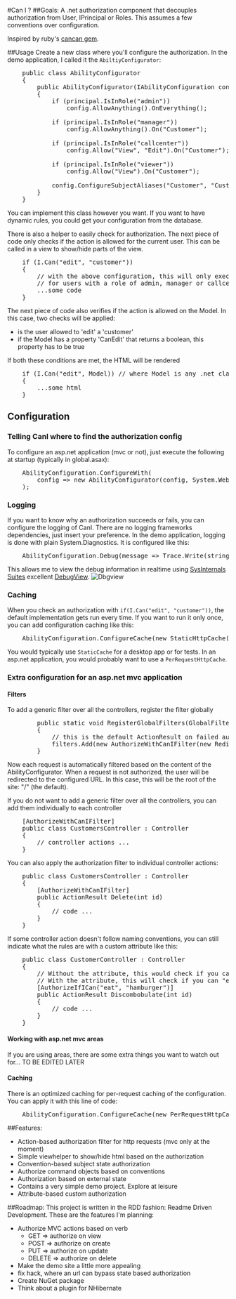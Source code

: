 #Can I ?
##Goals:
A .net authorization component that decouples authorization from User, IPrincipal or Roles. 
This assumes a few conventions over configuration.

Inspired by ruby's [cancan gem](https://github.com/ryanb/cancan).

##Usage
Create a new class where you'll configure the authorization. In the demo application, I called it the ```AbiltiyConfigurator```:
<pre lang='csharp'>
    public class AbilityConfigurator
    {
        public AbilityConfigurator(IAbilityConfiguration config, IPrincipal principal)
        {
            if (principal.IsInRole("admin"))
                config.AllowAnything().OnEverything();

            if (principal.IsInRole("manager"))
                config.AllowAnything().On("Customer");

            if (principal.IsInRole("callcenter"))
                config.Allow("View", "Edit").On("Customer");

            if (principal.IsInRole("viewer"))
                config.Allow("View").On("Customer");

            config.ConfigureSubjectAliases("Customer", "Customers");
        }
    }
</pre>
You can implement this class however you want. If you want to have dynamic rules, you could get your configuration from the database.

There is also a helper to easily check for authorization. The next piece of code only checks if the action is allowed for the current user. This can be called in a view to show/hide parts of the view.
<pre lang='csharp'>
	if (I.Can("edit", "customer"))
	{
		// with the above configuration, this will only execute
		// for users with a role of admin, manager or callcenter
		...some code
	}
</pre>

The next piece of code also verifies if the action is allowed on the Model. In this case, two checks will be applied:
- is the user allowed to 'edit' a 'customer'
- if the Model has a property 'CanEdit' that returns a boolean, this property has to be true

If both these conditions are met, the HTML will be rendered
<pre lang='csharp'>
	if (I.Can("edit", Model)) // where Model is any .net class
	{
		...some html
	}
</pre>

## Configuration
### Telling CanI where to find the authorization config
To configure an asp.net application (mvc or not), just execute the following at startup (typically in global.asax):
<pre lang='csharp'>
	AbilityConfiguration.ConfigureWith(
		config => new AbilityConfigurator(config, System.Web.HttpContext.Current.User)
	);
</pre>

### Logging
If you want to know why an authorization succeeds or fails, you can configure the logging of CanI. There are no logging frameworks dependencies, just insert your preference. In the demo application, logging is done with plain System.Diagnostics. It is configured like this:
<pre lang='csharp'>
    AbilityConfiguration.Debug(message => Trace.Write(string.Format("Authorization: {0}", message))).Verbose();
</pre>
This allows me to view the debug information in realtime using [SysInternals Suites](http://technet.microsoft.com/en-us/sysinternals/bb842062.aspx) excellent [DebugView](http://technet.microsoft.com/en-us/sysinternals/bb896647). ![Dbgview](https://raw.githubusercontent.com/michelgrootjans/CanI/master/img/DebugInformation.png)

### Caching
When you check an authorization with ```if(I.Can("edit", "customer"))```, the default implementation gets run every time. If you want to run it only once, you can add configuration caching like this:
<pre lang='csharp'>
    AbilityConfiguration.ConfigureCache(new StaticHttpCache());
</pre>
You would typically use ```StaticCache``` for a desktop app or for tests. In an asp.net application, you would probably want to use a ```PerRequestHttpCache```.

### Extra configuration for an asp.net mvc application
#### Filters
To add a generic filter over all the controllers, register the filter globally
<pre lang='csharp'>
        public static void RegisterGlobalFilters(GlobalFilterCollection filters)
        {
			// this is the default ActionResult on failed authorization
            filters.Add(new AuthorizeWithCanIFilter(new RedirectResult("/")));
        }
</pre>
Now each request is automatically filtered based on the content of the AbilityConfigurator. When a request is not authorized, the user will be redirected to the configured URL. In this case, this will be the root of the site: "/" (the default).

If you do not want to add a generic filter over all the controllers, you can add them individually to each controller
<pre lang='csharp'>
    [AuthorizeWithCanIFilter]
    public class CustomersController : Controller
    {
		// controller actions ...
	}
</pre>

You can also apply the authorization filter to individual controller actions:
<pre lang='csharp'>
    public class CustomersController : Controller
    {
        [AuthorizeWithCanIFilter]
        public ActionResult Delete(int id)
        {
			// code ...
        }
	}
</pre>

If some controller action doesn't follow naming conventions, you can still indicate what the rules are with a custom attribute like this:
<pre lang='csharp'>
    public class CustomerController : Controller
    {
		// Without the attribute, this would check if you can "discombobulate" a "customer"
		// With the attribute, this will check if you can "eat" a "hamburger"
        [AuthorizeIfICan("eat", "hamburger")] 
        public ActionResult Discombobulate(int id)
        {
			// code ...
        }
	}
</pre>

#### Working with asp.net mvc areas
If you are using areas, there are some extra things you want to watch out for...
TO BE EDITED LATER

#### Caching
There is an optimized caching for per-request caching of the configuration. You can apply it with this line of code:
<pre lang='csharp'>
    AbilityConfiguration.ConfigureCache(new PerRequestHttpCache());
</pre>


##Features:
- Action-based authorization filter for http requests (mvc only at the moment)
- Simple viewhelper to show/hide html based on the authorization
- Convention-based subject state authorization
- Authorize command objects based on conventions
- Authorization based on external state
- Contains a very simple demo project. Explore at leisure
- Attribute-based custom authorization

##Roadmap:
This project is written in the RDD fashion: Readme Driven Development. These are the features I'm planning:

- Authorize MVC actions based on verb
  - GET => authorize on view
  - POST => authorize on create
  - PUT => authorize on update
  - DELETE => authorize on delete
- Make the demo site a little more appealing
- fix hack, where an url can bypass state based authorization
- Create NuGet package
- Think about a plugin for NHibernate
